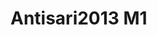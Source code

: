 # Antisari2013 M1
<a name="material" />
<script type="application/ld+json">

  {
    "@context": "https://schema.org/",
    "@type": "ChemicalSubstance",
    "http://purl.org/dc/terms/conformsTo":
      {
        "@type": "CreativeWork",
        "@id": "https://bioschemas.org/profiles/ChemicalSubstance/0.4-RELEASE/"
      },
    "@id": "https://egonw.github.io/nanowiki/nanowiki300.html#material",
    "name": "Antisari2013 M1",
    "sameAs: "http://127.0.0.1/mediawiki/index.php/Special:URIResolver/Antisari2013_M1"
  }
</script>

